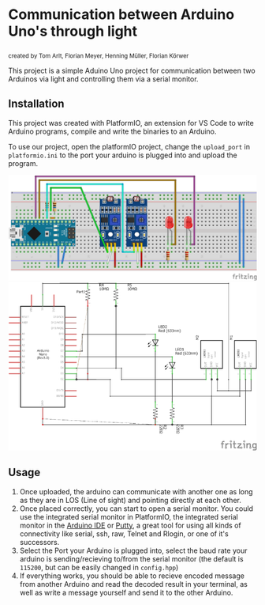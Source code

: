# Communication between Arduino Uno's through light

<sub>created by Tom Arlt, Florian Meyer, Henning Müller, Florian Körwer</sub>

This project is a simple Aduino Uno project for communication between two Arduinos via light and controlling them via a serial monitor.

## Installation
This project was created with PlatformIO, an extension for VS Code to write Arduino programs, compile and write the binaries to an Arduino.

To use our project, open the platformIO project, change the `upload_port` in `platformio.ini` to the port your arduino is plugged into and upload the program.

![Wiring](Schematic.png)
![Schematic](Schematic_schem.png)

## Usage
1. Once uploaded, the arduino can communicate with another one as long as they are in LOS (Line of sight) and pointing directly at each other.
2. Once placed correctly, you can start to open a serial monitor. You could use the integrated serial monitor in PlatformIO, the integrated serial monitor in the [Arduino IDE](https://www.arduino.cc/en/software) or [Putty](https://www.putty.org/), a great tool for using all kinds of connectivity like serial, ssh, raw, Telnet and Rlogin, or one of it's successors.
3. Select the Port your Arduino is plugged into, select the baud rate your arduino is sending/recieving to/from the serial monitor (the default is `115200`, but can be easily changed in `config.hpp`)
4. If everything works, you should be able to recieve encoded message from another Arduino and read the decoded result in your terminal, as well as write a message yourself and send it to the other Arduino.